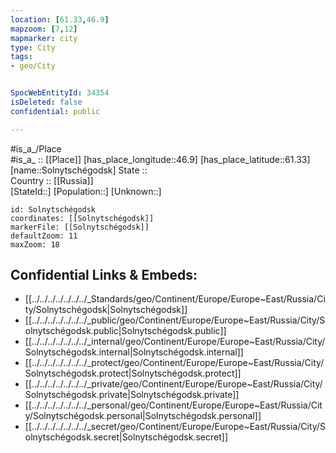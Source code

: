 ```yaml
---
location: [61.33,46.9] 
mapzoom: [7,12] 
mapmarker: city 
type: City
tags:
- geo/City


SpocWebEntityId: 34354
isDeleted: false
confidential: public

---
```

#is_a_/Place  
#is_a_ :: [[Place]] 
[has_place_longitude::46.9] 
[has_place_latitude::61.33] 
[name::Solnytschégodsk] 
State ::  
Country :: [[Russia]]  
[StateId::] 
[Population::] 
[Unknown::] 


```leaflet
id: Solnytschégodsk
coordinates: [[Solnytschégodsk]] 
markerFile: [[Solnytschégodsk]] 
defaultZoom: 11 
maxZoom: 18
```


## Confidential Links & Embeds: 
- [[../../../../../../../_Standards/geo/Continent/Europe/Europe~East/Russia/City/Solnytschégodsk|Solnytschégodsk]] 
- [[../../../../../../../_public/geo/Continent/Europe/Europe~East/Russia/City/Solnytschégodsk.public|Solnytschégodsk.public]] 
- [[../../../../../../../_internal/geo/Continent/Europe/Europe~East/Russia/City/Solnytschégodsk.internal|Solnytschégodsk.internal]] 
- [[../../../../../../../_protect/geo/Continent/Europe/Europe~East/Russia/City/Solnytschégodsk.protect|Solnytschégodsk.protect]] 
- [[../../../../../../../_private/geo/Continent/Europe/Europe~East/Russia/City/Solnytschégodsk.private|Solnytschégodsk.private]] 
- [[../../../../../../../_personal/geo/Continent/Europe/Europe~East/Russia/City/Solnytschégodsk.personal|Solnytschégodsk.personal]] 
- [[../../../../../../../_secret/geo/Continent/Europe/Europe~East/Russia/City/Solnytschégodsk.secret|Solnytschégodsk.secret]] 
